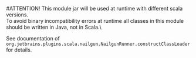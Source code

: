 #ATTENTION!
This module jar will be used at runtime with different scala versions.\
To avoid binary incompatibility errors at runtime all classes in this module should be written in Java, not in Scala.\

See documentation of `org.jetbrains.plugins.scala.nailgun.NailgunRunner.constructClassLoader` for details. 